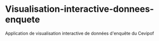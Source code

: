 # Visualisation-interactive-donnees-enquete
Application de visualisation interactive de données d'enquête du Cevipof
